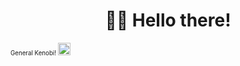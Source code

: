 <h1 align="center">👋🏼 Hello there!</h1><sup><sub>General Kenobi! <img src="https://i.imgur.com/XOk1S2J.png" alt="General Kenobi's second lightsaber tiny icon" width="20"</sub></sup> 

<p align="center">
</p>

<p align="center">
  <samp>
  </samp>
</p>
